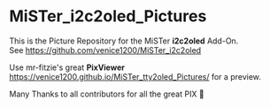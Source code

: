 # MiSTer_i2c2oled_Pictures
This is the Picture Repository for the MiSTer **i2c2oled** Add-On.  
See https://github.com/venice1200/MiSTer_i2c2oled  
  
Use mr-fitzie's great **PixViewer** https://venice1200.github.io/MiSTer_tty2oled_Pictures/ for a preview.  
  
Many Thanks to all contributors for all the great PIX 🙂  

